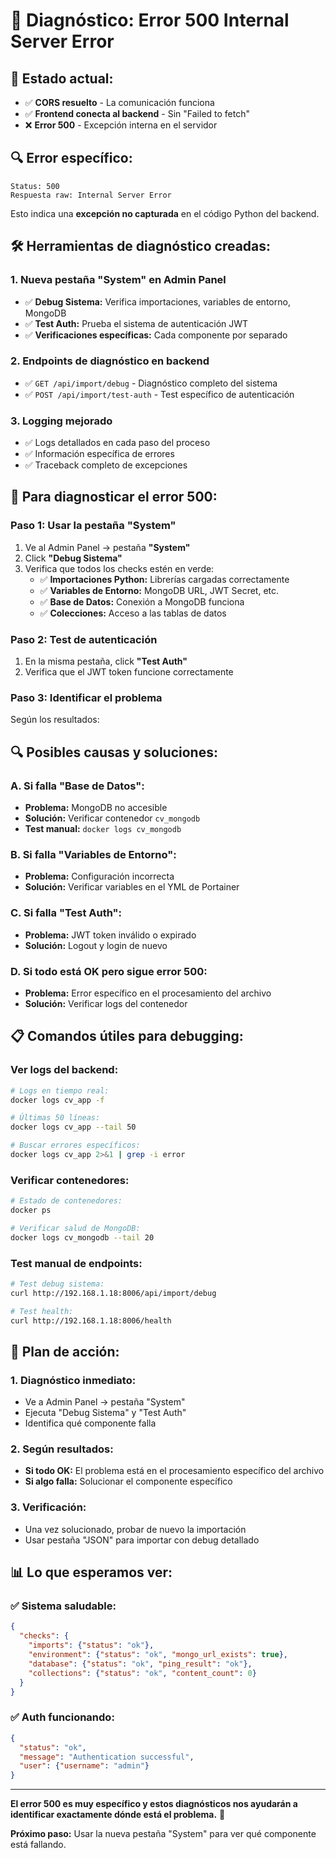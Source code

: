 # 🔧 Diagnóstico: Error 500 Internal Server Error

## 🎯 **Estado actual:**
- ✅ **CORS resuelto** - La comunicación funciona
- ✅ **Frontend conecta al backend** - Sin "Failed to fetch"
- ❌ **Error 500** - Excepción interna en el servidor

## 🔍 **Error específico:**
```
Status: 500
Respuesta raw: Internal Server Error
```

Esto indica una **excepción no capturada** en el código Python del backend.

## 🛠️ **Herramientas de diagnóstico creadas:**

### **1. Nueva pestaña "System" en Admin Panel**
- ✅ **Debug Sistema:** Verifica importaciones, variables de entorno, MongoDB
- ✅ **Test Auth:** Prueba el sistema de autenticación JWT
- ✅ **Verificaciones específicas:** Cada componente por separado

### **2. Endpoints de diagnóstico en backend**
- ✅ `GET /api/import/debug` - Diagnóstico completo del sistema
- ✅ `POST /api/import/test-auth` - Test específico de autenticación

### **3. Logging mejorado**
- ✅ Logs detallados en cada paso del proceso
- ✅ Información específica de errores
- ✅ Traceback completo de excepciones

## 🚀 **Para diagnosticar el error 500:**

### **Paso 1: Usar la pestaña "System"**
1. Ve al Admin Panel → pestaña **"System"**
2. Click **"Debug Sistema"**
3. Verifica que todos los checks estén en verde:
   - ✅ **Importaciones Python:** Librerías cargadas correctamente
   - ✅ **Variables de Entorno:** MongoDB URL, JWT Secret, etc.
   - ✅ **Base de Datos:** Conexión a MongoDB funciona
   - ✅ **Colecciones:** Acceso a las tablas de datos

### **Paso 2: Test de autenticación**
1. En la misma pestaña, click **"Test Auth"**
2. Verifica que el JWT token funcione correctamente

### **Paso 3: Identificar el problema**
Según los resultados:

## 🔍 **Posibles causas y soluciones:**

### **A. Si falla "Base de Datos":**
- **Problema:** MongoDB no accesible
- **Solución:** Verificar contenedor `cv_mongodb`
- **Test manual:** `docker logs cv_mongodb`

### **B. Si falla "Variables de Entorno":**
- **Problema:** Configuración incorrecta
- **Solución:** Verificar variables en el YML de Portainer

### **C. Si falla "Test Auth":**
- **Problema:** JWT token inválido o expirado
- **Solución:** Logout y login de nuevo

### **D. Si todo está OK pero sigue error 500:**
- **Problema:** Error específico en el procesamiento del archivo
- **Solución:** Verificar logs del contenedor

## 📋 **Comandos útiles para debugging:**

### **Ver logs del backend:**
```bash
# Logs en tiempo real:
docker logs cv_app -f

# Últimas 50 líneas:
docker logs cv_app --tail 50

# Buscar errores específicos:
docker logs cv_app 2>&1 | grep -i error
```

### **Verificar contenedores:**
```bash
# Estado de contenedores:
docker ps

# Verificar salud de MongoDB:
docker logs cv_mongodb --tail 20
```

### **Test manual de endpoints:**
```bash
# Test debug sistema:
curl http://192.168.1.18:8006/api/import/debug

# Test health:
curl http://192.168.1.18:8006/health
```

## 🎯 **Plan de acción:**

### **1. Diagnóstico inmediato:**
- Ve a Admin Panel → pestaña "System"
- Ejecuta "Debug Sistema" y "Test Auth"
- Identifica qué componente falla

### **2. Según resultados:**
- **Si todo OK:** El problema está en el procesamiento específico del archivo
- **Si algo falla:** Solucionar el componente específico

### **3. Verificación:**
- Una vez solucionado, probar de nuevo la importación
- Usar pestaña "JSON" para importar con debug detallado

## 📊 **Lo que esperamos ver:**

### **✅ Sistema saludable:**
```json
{
  "checks": {
    "imports": {"status": "ok"},
    "environment": {"status": "ok", "mongo_url_exists": true},
    "database": {"status": "ok", "ping_result": "ok"},
    "collections": {"status": "ok", "content_count": 0}
  }
}
```

### **✅ Auth funcionando:**
```json
{
  "status": "ok",
  "message": "Authentication successful",
  "user": {"username": "admin"}
}
```

---

**El error 500 es muy específico y estos diagnósticos nos ayudarán a identificar exactamente dónde está el problema.** 🎯

**Próximo paso:** Usar la nueva pestaña "System" para ver qué componente está fallando.